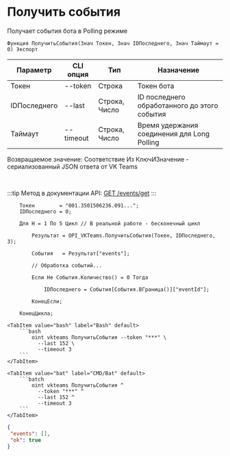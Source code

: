 ﻿---
sidebar_position: 2
---

# Получить события
 Получает события бота в Polling режиме



`Функция ПолучитьСобытия(Знач Токен, Знач IDПоследнего, Знач Таймаут = 0) Экспорт`

  | Параметр | CLI опция | Тип | Назначение |
  |-|-|-|-|
  | Токен | --token | Строка | Токен бота |
  | IDПоследнего | --last | Строка, Число | ID последнего обработанного до этого события |
  | Таймаут | --timeout | Строка, Число | Время удержания соединения для Long Polling |

  
  Возвращаемое значение:   Соответствие Из КлючИЗначение - сериализованный JSON ответа от VK Teams

<br/>

:::tip
Метод в документации API: [GET /events/get](https://teams.vk.com/botapi/#/events/get_events_get)
:::
<br/>


```bsl title="Пример кода"
    Токен        = "001.3501506236.091...";
    IDПоследнего = 0;

    Для Н = 1 По 5 Цикл // В реальной работе - бесконечный цикл

        Результат = OPI_VKTeams.ПолучитьСобытия(Токен, IDПоследнего, 3);

        События   = Результат["events"];

        // Обработка событий...

        Если Не События.Количество() = 0 Тогда

            IDПоследнего = События[События.ВГраница()]["eventId"];

        КонецЕсли;

    КонецЦикла;
```
    

 <Tabs>
  
    <TabItem value="bash" label="Bash" default>
        ```bash
            oint vkteams ПолучитьСобытия --token "***" \
              --last 152 \
              --timeout 3
        ```
    </TabItem>
  
    <TabItem value="bat" label="CMD/Bat" default>
        ```batch
            oint vkteams ПолучитьСобытия ^
              --token "***" ^
              --last 152 ^
              --timeout 3
        ```
    </TabItem>
</Tabs>


```json title="Результат"
{
 "events": [],
 "ok": true
}
```
